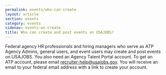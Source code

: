 ```yaml
---
permalink: events/who-can-create
layout: article
section: events
category: events
sidenav: events-wn-create
title: Who can create and post events on USAJOBS?
---
```

Federal agency HR professionals and hiring managers who serve as ATP Agency Admins, general users, and event users may create and post events on USAJOBS. You also need an Agency Talent Portal account. To get an ATP account, please email recruiter-help@usajobs.gov. You will receive an email to your federal email address with a link to create your account. 
